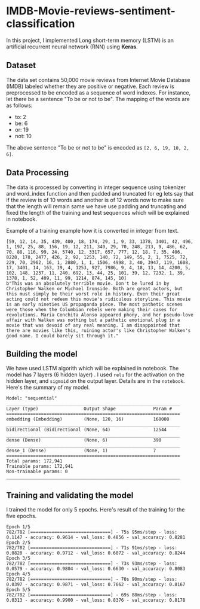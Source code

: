 # IMDB-Movie-reviews-sentiment-classification


In this project, I implemented Long short-term memory (LSTM) is an artificial recurrent neural network (RNN) using __Keras__.

## Dataset

The data set contains 50,000 movie reviews from Internet Movie Database (IMDB) labeled whether they are positive or negative.
Each review is preprocessed to be encoded as a sequence of word indexes.
For instance, let there be a sentence "To be or not to be".
The mapping of the words are as follows:

- to: 2
- be: 6
- or: 19
- not: 10

The above sentence "To be or not to be" is encoded as `[2, 6, 19, 10, 2, 6]`.

## Data Processing

The data is processed by converting in integer sequence using tokenizer and word_index function and then padded and truncated for eg lets say that if the review is of 10 words and another is of 12 words now to make sure that the length will remain same we have use padding and truncating and fixed the length of the training and test sequences which will be explained in notebook.

Example of a training example how it is converted in integer from text.

```
[59, 12, 14, 35, 439, 400, 18, 174, 29, 1, 9, 33, 1378, 3401, 42, 496, 1, 197, 25, 88, 156, 19, 12, 211, 340, 29, 70, 248, 213, 9, 486, 62, 70, 88, 116, 99, 24, 5740, 12, 3317, 657, 777, 12, 18, 7, 35, 406, 8228, 178, 2477, 426, 2, 92, 1253, 140, 72, 149, 55, 2, 1, 7525, 72, 229, 70, 2962, 16, 1, 2880, 1, 1, 1506, 4998, 3, 40, 3947, 119, 1608, 17, 3401, 14, 163, 19, 4, 1253, 927, 7986, 9, 4, 18, 13, 14, 4200, 5, 102, 148, 1237, 11, 240, 692, 13, 44, 25, 101, 39, 12, 7232, 1, 39, 1378, 1, 52, 409, 11, 99, 1214, 874, 145, 10]
b"This was an absolutely terrible movie. Don't be lured in by Christopher Walken or Michael Ironside. Both are great actors, but this must simply be their worst role in history. Even their great acting could not redeem this movie's ridiculous storyline. This movie is an early nineties US propaganda piece. The most pathetic scenes were those when the Columbian rebels were making their cases for revolutions. Maria Conchita Alonso appeared phony, and her pseudo-love affair with Walken was nothing but a pathetic emotional plug in a movie that was devoid of any real meaning. I am disappointed that there are movies like this, ruining actor's like Christopher Walken's good name. I could barely sit through it."
```

## Building the model

We have used LSTM algorith which will be explained in notebook.
The model has 7 layers (6 hidden layer) .
I used `relu` for the activation on the hidden layer, and `sigmoid` on the output layer.
Details are in the `notebook`.
Here's the summary of my model.

```
Model: "sequential"
_________________________________________________________________
Layer (type)                 Output Shape              Param #   
=================================================================
embedding (Embedding)        (None, 120, 16)           160000    
_________________________________________________________________
bidirectional (Bidirectional (None, 64)                12544     
_________________________________________________________________
dense (Dense)                (None, 6)                 390       
_________________________________________________________________
dense_1 (Dense)              (None, 1)                 7         
=================================================================
Total params: 172,941
Trainable params: 172,941
Non-trainable params: 0
_________________________________________________________________
```

## Training and validating the model

I trained the model  for only 5 epochs.
Here's result of the training for the five epochs. 

```
Epoch 1/5
782/782 [==============================] - 75s 95ms/step - loss: 0.1147 - accuracy: 0.9614 - val_loss: 0.4856 - val_accuracy: 0.8281
Epoch 2/5
782/782 [==============================] - 71s 91ms/step - loss: 0.0820 - accuracy: 0.9712 - val_loss: 0.6072 - val_accuracy: 0.8244
Epoch 3/5
782/782 [==============================] - 73s 93ms/step - loss: 0.0579 - accuracy: 0.9804 - val_loss: 0.6630 - val_accuracy: 0.8083
Epoch 4/5
782/782 [==============================] - 70s 90ms/step - loss: 0.0397 - accuracy: 0.9871 - val_loss: 0.7662 - val_accuracy: 0.8167
Epoch 5/5
782/782 [==============================] - 69s 88ms/step - loss: 0.0313 - accuracy: 0.9900 - val_loss: 0.8376 - val_accuracy: 0.8178
```


